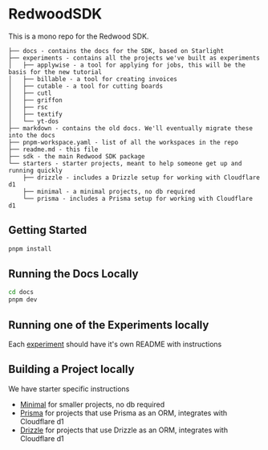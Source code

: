 # RedwoodSDK

This is a mono repo for the Redwood SDK.

```
├── docs - contains the docs for the SDK, based on Starlight
├── experiments - contains all the projects we've built as experiments
│   ├── applywise - a tool for applying for jobs, this will be the basis for the new tutorial
│   ├── billable - a tool for creating invoices
│   ├── cutable - a tool for cutting boards
│   ├── cutl
│   ├── griffon
│   ├── rsc
│   ├── textify
│   └── yt-dos
├── markdown - contains the old docs. We'll eventually migrate these into the docs
├── pnpm-workspace.yaml - list of all the workspaces in the repo
├── readme.md - this file
├── sdk - the main Redwood SDK package
└── starters - starter projects, meant to help someone get up and running quickly
    ├── drizzle - includes a Drizzle setup for working with Cloudflare d1
    ├── minimal - a minimal projects, no db required
    └── prisma - includes a Prisma setup for working with Cloudflare d1
```

## Getting Started

```bash
pnpm install
```

## Running the Docs Locally

```bash
cd docs
pnpm dev
```

## Running one of the Experiments locally

Each [experiment](./experiments/) should have it's own README with instructions

## Building a Project locally

We have starter specific instructions

- [Minimal](./starters/minimal/README.md) for smaller projects, no db required
- [Prisma](./starters/prisma/README.md) for projects that use Prisma as an ORM, integrates with Cloudflare d1
- [Drizzle](./starters/drizzle/README.md) for projects that use Drizzle as an ORM, integrates with Cloudflare d1
